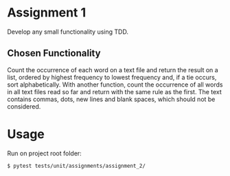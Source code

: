 # Assignment 1

Develop any small functionality using TDD.

## Chosen Functionality

Count the occurrence of each word on a text file and return the result on a list, ordered by highest frequency to lowest frequency and, if a tie occurs, sort alphabetically. With another function, count the occurrence of all words in all text files read so far and return with the same rule as the first.
The text contains commas, dots, new lines and blank spaces, which should not be considered.

# Usage

Run on project root folder:
```
$ pytest tests/unit/assignments/assignment_2/
```